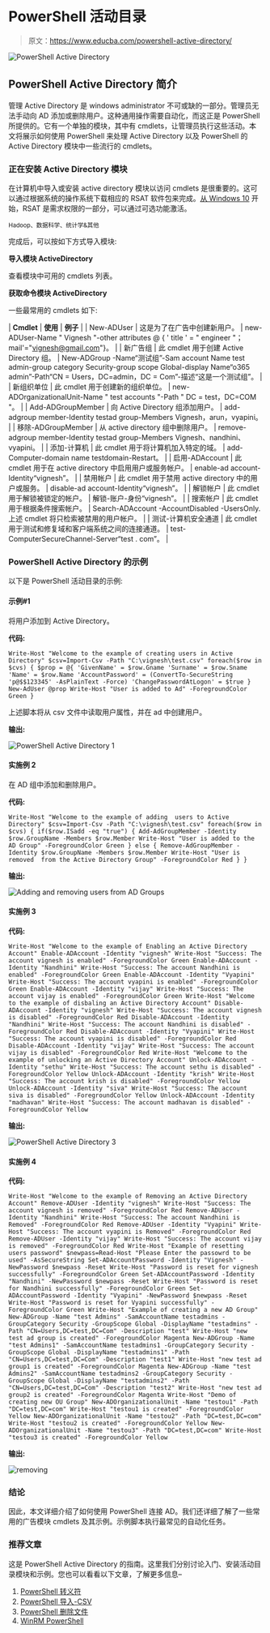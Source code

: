 # PowerShell 活动目录

> 原文：<https://www.educba.com/powershell-active-directory/>

![PowerShell Active Directory](img/18436eda862a5e0ded0d0d6fb972a315.png)



## PowerShell Active Directory 简介

管理 Active Directory 是 windows administrator 不可或缺的一部分。管理员无法手动向 AD 添加或删除用户。这种通用操作需要自动化，而这正是 PowerShell 所提供的。它有一个单独的模块，其中有 cmdlets，让管理员执行这些活动。本文将展示如何使用 PowerShell 来处理 Active Directory 以及 PowerShell 的 Active Directory 模块中一些流行的 cmdlets。

### 正在安装 Active Directory 模块

在计算机中导入或安装 active directory 模块以访问 cmdlets 是很重要的。这可以通过根据系统的操作系统下载相应的 RSAT 软件包来完成。[从 Windows 10](https://www.educba.com/what-is-windows-10/) 开始，RSAT 是需求权限的一部分，可以通过可选功能激活。

<small>Hadoop、数据科学、统计学&其他</small>

完成后，可以按如下方式导入模块:

**导入模块 ActiveDirectory**

查看模块中可用的 cmdlets 列表。

**获取命令模块 ActiveDirectory**

一些最常用的 cmdlets 如下:

| **Cmdlet** | **使用** | **例子** |
| New-ADUser | 这是为了在广告中创建新用户。 | new-ADUser-Name " Vignesh "-other attributes @ { ' title ' = " engineer "；mail'="vignesh@gmail.com"}。 |
| 新广告组 | 此 cmdlet 用于创建 Active Directory 组。 | New-ADGroup -Name“测试组”-Sam account Name test admin-group category Security-group scope Global-display Name“o365 admin”-Path“CN = Users，DC=admin，DC = Com”-描述“这是一个测试组”。 |
| 新组织单位 | 此 cmdlet 用于创建新的组织单位。 | new-ADOrganizationalUnit-Name " test accounts "-Path " DC = test，DC=COM "。 |
| Add-ADGroupMember | 向 Active Directory 组添加用户。 | add-adgroup member-Identity testad group-Members Vignesh，arun，vyapini。 |
| 移除-ADGroupMember | 从 active directory 组中删除用户。 | remove-adgroup member-Identity testad group-Members Vignesh、nandhini、vyapini。 |
| 添加-计算机 | 此 cmdlet 用于将计算机加入特定的域。 | add-Computer-domain name testdomain-Restart。 |
| 启用-ADAccount | 此 cmdlet 用于在 active directory 中启用用户或服务帐户。 | enable-ad account-Identity“vignesh”。 |
| 禁用帐户 | 此 cmdlet 用于禁用 active directory 中的用户或服务。 | disable-ad account-Identity“vignesh”。 |
| 解锁帐户 | 此 cmdlet 用于解锁被锁定的帐户。 | 解锁-账户-身份“vignesh”。 |
| 搜索帐户 | 此 cmdlet 用于根据条件搜索帐户。 | Search-ADAccount -AccountDisabled -UsersOnly.上述 cmdlet 将只检索被禁用的用户帐户。 |
| 测试-计算机安全通道 | 此 cmdlet 用于测试和修复域和客户端系统之间的连接通道。 | test-ComputerSecureChannel-Server“test . com”。 |

### PowerShell Active Directory 的示例

以下是 PowerShell 活动目录的示例:

#### 示例#1

将用户添加到 Active Directory。

**代码:**

`Write-Host "Welcome to the example of creating users in Active Directory"
$csv=Import-Csv -Path "C:\vignesh\test.csv"
foreach($row in $cvs)
{
$prop = @{
'GivenName' = $row.Gname
'Surname' = $row.Sname
'Name' = $row.Name
'AccountPassword' = (ConvertTo-SecureString 'p@$$123345' -AsPlainText -Force)
'ChangePasswordAtLogon' = $true
}
New-AdUser @prop
Write-Host "User is added to Ad" -ForegroundColor Green
}`

上述脚本将从 csv 文件中读取用户属性，并在 ad 中创建用户。

**输出:**

![PowerShell Active Directory 1](img/6725b83f43518d226646aae6c82b77db.png)



#### 实施例 2

在 AD 组中添加和删除用户。

**代码:**

`Write-Host "Welcome to the example of adding  users to Active Directory"
$csv=Import-Csv -Path "C:\vignesh\test.csv"
foreach($row in $cvs)
{
if($row.ISadd -eq "true")
{
Add-AdGroupMember -Identity $row.GroupName -Members $row.Member
Write-Host "User is added to the AD Group" -ForegroundColor Green
}
else
{
Remove-AdGroupMember -Identity $row.GroupName -Members $row.Member
Write-Host "User is removed  from the Active Directory Group" -ForegroundColor Red
}
}`

**输出:**

![Adding and removing users from AD Groups](img/7218edc7029f1f2ca56d6bbbaf563c1f.png)



#### 实施例 3

**代码:**

`Write-Host "Welcome to the example of Enabling an Active Directory Account"
Enable-ADAccount -Identity "vignesh"
Write-Host "Success: The account vignesh is enabled" -ForegroundColor Green
Enable-ADAccount -Identity "Nandhini"
Write-Host "Success: The account Nandhini is enabled" -ForegroundColor Green
Enable-ADAccount -Identity "Vyapini"
Write-Host "Success: The account vyapini is enabled" -ForegroundColor Green
Enable-ADAccount -Identity "vijay"
Write-Host "Success: The account vijay is enabled" -ForegroundColor Green
Write-Host "Welcome to the example of disbaling an Active Directory Account"
Disable-ADAccount -Identity "vignesh"
Write-Host "Success: The account vignesh is disabled" -ForegroundColor Red
Disable-ADAccount -Identity "Nandhini"
Write-Host "Success: The account Nandhini is disabled" -ForegroundColor Red
Disable-ADAccount -Identity "Vyapini"
Write-Host "Success: The account vyapini is disabled" -ForegroundColor Red
Disable-ADAccount -Identity "vijay"
Write-Host "Success: The account vijay is disabled" -ForegroundColor Red
Write-Host "Welcome to the example of unlocking an Active Directory Account"
Unlock-ADAccount -Identity "sethu"
Write-Host "Success: The account sethu is disabled" -ForegroundColor Yellow
Unlock-ADAccount -Identity "krish"
Write-Host "Success: The account krish is disabled" -ForegroundColor Yellow
Unlock-ADAccount -Identity "siva"
Write-Host "Success: The account siva is disabled" -ForegroundColor Yellow
Unlock-ADAccount -Identity "madhavan"
Write-Host "Success: The account madhavan is disabled" -ForegroundColor Yellow`

**输出:**

![PowerShell Active Directory 3](img/ce77cdfef8098ccd951ae9f82add4d19.png)



#### 实施例 4

**代码:**

`Write-Host "Welcome to the example of Removing an Active Directory Account"
Remove-ADUser -Identity "vignesh"
Write-Host "Success: The account vignesh is removed" -ForegroundColor Red
Remove-ADUser -Identity "Nandhini"
Write-Host "Success: The account Nandhini is Removed" -ForegroundColor Red
Remove-ADUser -Identity "Vyapini"
Write-Host "Success: The account vyapini is Removed" -ForegroundColor Red
Remove-ADUser -Identity "vijay"
Write-Host "Success: The account vijay is removed" -ForegroundColor Red
Write-Host "Example of resetting users password"
$newpass=Read-Host "Please Enter the passowrd to be used" -AsSecureString
Set-ADAccountPassword -Identity "Vignesh" -NewPassword $newpass -Reset
Write-Host "Password is reset for vignesh successfully" -ForegroundColor Green
Set-ADAccountPassword -Identity "Nandhini" -NewPassword $newpass -Reset
Write-Host "Password is reset for Nandhini successfully" -ForegroundColor Green
Set-ADAccountPassword -Identity "Vyapini" -NewPassword $newpass -Reset
Write-Host "Password is reset for Vyapini successfully" -ForegroundColor Green
Write-Host "Example of creating a new AD Group"
New-ADGroup -Name "test Admins" -SamAccountName testadmins -GroupCategory Security -GroupScope Global -DisplayName "testadmins" -Path "CN=Users,DC=test,DC=Com" -Description "test"
Write-Host "new test ad group is created" -ForegroundColor Magenta
New-ADGroup -Name "test Admins1" -SamAccountName testadmins1 -GroupCategory Security -GroupScope Global -DisplayName "testadmins1" -Path "CN=Users,DC=test,DC=Com" -Description "test1"
Write-Host "new test ad group1 is created" -ForegroundColor Magenta
New-ADGroup -Name "test Admins2" -SamAccountName testadmins2 -GroupCategory Security -GroupScope Global -DisplayName "testadmins2" -Path "CN=Users,DC=test,DC=Com" -Description "test2"
Write-Host "new test ad group2 is created" -ForegroundColor Magenta
Write-Host "Demo of creating new OU Group"
New-ADOrganizationalUnit -Name "testou1" -Path "DC=test,DC=com"
Write-Host "testou1 is created" -ForegroundColor Yellow
New-ADOrganizationalUnit -Name "testou2" -Path "DC=test,DC=com"
Write-Host "testou2 is created" -ForegroundColor Yellow
New-ADOrganizationalUnit -Name "testou3" -Path "DC=test,DC=com"
Write-Host "testou3 is created" -ForegroundColor Yellow`

**输出:**

![removing](img/cd87203773e0fd8a41728a7bc3d53919.png)



### 结论

因此，本文详细介绍了如何使用 PowerShell 连接 AD。我们还详细了解了一些常用的广告模块 cmdlets 及其示例。示例脚本执行最常见的自动化任务。

### 推荐文章

这是 PowerShell Active Directory 的指南。这里我们分别讨论入门、安装活动目录模块和示例。您也可以看看以下文章，了解更多信息–

1.  [PowerShell 转义符](https://www.educba.com/powershell-escape-character/)
2.  [PowerShell 导入-CSV](https://www.educba.com/powershell-import-csv/)
3.  [PowerShell 删除文件](https://www.educba.com/powershell-delete-file/)
4.  [WinRM PowerShell](https://www.educba.com/winrm-powershell/)





